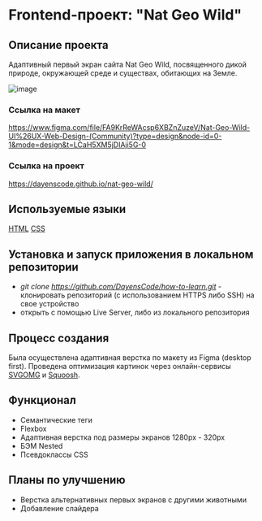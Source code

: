 # Frontend-проект: "Nat Geo Wild"

## Описание проекта

Адаптивный первый экран сайта Nat Geo Wild, посвященного дикой природе, окружающей среде и существах, обитающих на Земле.

![image](https://github.com/{username}/{repository}/raw/{branch}/{path}/image.png)

### Ссылка на макет

https://www.figma.com/file/FA9KrReWAcsp6XBZnZuzeV/Nat-Geo-Wild-UI%26UX-Web-Design-(Community)?type=design&node-id=0-1&mode=design&t=LCaH5XM5jDIAji5G-0

### Ссылка на проект
https://dayenscode.github.io/nat-geo-wild/

## Используемые языки

[HTML](https://ru.wikipedia.org/wiki/HTML)
[CSS](https://ru.wikipedia.org/wiki/CSS)

## Установка и запуск приложения в локальном репозитории

- _git clone https://github.com/DayensCode/how-to-learn.git_ - клонировать репозиторий (с использованием HTTPS либо SSH) на свое устройство
- открыть с помощью Live Server, либо из локального репозитория

## Процесс создания

Была осуществлена адаптивная верстка по макету из Figma (desktop first). Проведена оптимизация картинок через онлайн-сервисы [SVGOMG](https://svgomg.net/) и [Squoosh](https://squoosh.app/).

## Функционал

- Семантические теги
- Flexbox
- Адаптивная верстка под размеры экранов 1280px - 320px
- БЭМ Nested
- Псевдоклассы CSS

## Планы по улучшению

- Верстка альтернативных первых экранов с другими животными
- Добавление слайдера
